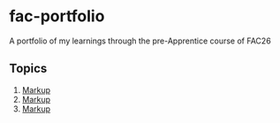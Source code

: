 # fac-portfolio
A portfolio of my learnings through the pre-Apprentice course of FAC26

## Topics

1. [Markup](../main/topics/markup.md)
2. [Markup](../main/topics/http.md)
3. [Markup](../main/topics/testing.md)
